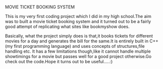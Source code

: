 MOVIE TICKET BOOKING SYSTEM
  
  This is my very first coding project which I did in my high school.The aim was to built a movie ticket booking system and it turned out to be a fairly good attempt of replicating what sites like bookmyshow does.
               
  Basically, what the project simply does is that,it books tickets for different movies for a day and generates the bill for the same.It is entirely built in C++(my first programming language) and uses concepts of structures,file handling etc. It has a few limitations though,like it cannot handle multiple showtimings for a movie but passes well for a good project otherwise.Go check out the code.Hope it turns out to be useful.....:)
